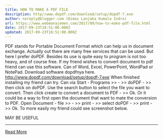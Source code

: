 ```yaml
---
title: HOW TO MAKE A PDF FILE
description: http//www.dopdf.com/download/setup/dopdf-7.exe
author: noreply@blogger.com (Dimas Lanjaka Kumala Indra)
url: https://www.webmanajemen.com/2017/09/how-to-make-pdf-file.html
date: 2017-09-23T18:51:00.000Z
updated: 2017-09-23T18:51:00.000Z
---
```


PDF stands for Portable Document Format which can help us in document exchange. 
Actually out there are many free services that can be used. But here I prefer doPDF. Besides its use is quite easy to program is not too heavy, and of course free. 
If my friend wishes to convert document to pdf friend can use this software. 
Can of Word, Excel, PowerPoint, WordPad or NotePad. 
Download software dopdfnya here. 
http://www.dopdf.com/download/setup/dopdf-7.exe 
When finished installing my friend can try. 
 Can via Start - Programs >> - >> doPDF - >> then click on doPDF. Use the search button to select the file you want to convert. Then click create to convert a document to PDF - >> Ok. 
 Or it could be a way to first open the document that want to mate the conversion to PDF. 
 Open Document - file >> - >> print - >> select doPDF - >> print - >> Ok. 
To more easily my friend could see screenshot below. 

MAY BE USEFUL<hr/> <a href="https://www.webmanajemen.com/2017/09/how-to-make-pdf-file.html" rel="follow" class="button" id="read-more">Read More</a>